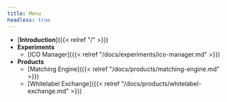 ```yaml
---
title: Menu
headless: true
---
```


- [**Introduction**]({{< relref "/" >}})
- **Experiments**
  - [ICO Manager]({{< relref "/docs/experiments/ico-manager.md" >}})
- **Products**
  - [Matching Engine]({{< relref "/docs/products/matching-engine.md" >}})
  - [Whitelabel Exchange]({{< relref "/docs/products/whitelabel-exchange.md" >}})
<!-- - [**Blog**]({{< relref "/posts" >}}) -->
